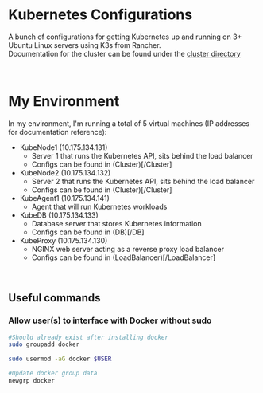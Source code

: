 # Kubernetes Configurations
A bunch of configurations for getting Kubernetes up and running on 3+ Ubuntu Linux servers using K3s from Rancher.
<br>
Documentation for the cluster can be found under the [cluster directory](cluster/README.md)

<br>

# My Environment
In my environment, I'm running a total of 5 virtual machines (IP addresses for documentation reference):
 - KubeNode1 (10.175.134.131)
   - Server 1 that runs the Kubernetes API, sits behind the load balancer
   - Configs can be found in (Cluster)[/Cluster] 
 - KubeNode2 (10.175.134.132)
   - Server 2 that runs the Kubernetes API, sits behind the load balancer
   - Configs can be found in (Cluster)[/Cluster] 
 - KubeAgent1 (10.175.134.141)
   - Agent that will run Kubernetes workloads
 - KubeDB (10.175.134.133)
   - Database server that stores Kubernetes information
   - Configs can be found in (DB)[/DB]
 - KubeProxy (10.175.134.130)
   - NGINX web server acting as a reverse proxy load balancer
   - Configs can be found in (LoadBalancer)[/LoadBalancer]

<br>

## Useful commands

### Allow user(s) to interface with Docker without sudo

```bash
#Should already exist after installing docker
sudo groupadd docker

sudo usermod -aG docker $USER

#Update docker group data
newgrp docker
```